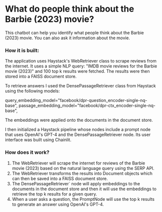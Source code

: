 # What do people think about the Barbie (2023) movie?

This chatbot can help you identify what people think about the Barbie (2023) movie. You can also ask it information about the movie. 

### How it is built:

The application uses Haystack's WebRetriever class to scrape reviews from the internet. It uses a simple NLP query: "IMDB movie reviews for the Barbie movie (2023)" and 100 top k results were fetched.  The results were then stored into a FAISS document store. 

To retrieve answers I used the DensePassageRetriever class from Haystack using the following models:


query_embedding_model="facebook/dpr-question_encoder-single-nq-base",
passage_embedding_model="facebook/dpr-ctx_encoder-single-nq-base",


The embeddings were applied onto the documents in the document store.

I then initialized a Haystack pipeline whose nodes include a prompt node that uses OpenAI's GPT-4 and the DensePassageRetriever node. Its user interface was built using Chainlit.

### How does it work?

1. The WebRetriever will scrape the internet for reviews of the Barbie movie (2023) based on the natural language query using the SERP API.
2. The WebRetriever transforms the results into Document objects which can then be saved into a FAISS document store.
3. The DensePassageRetriever` node will apply embeddings to the documents in the document store and then it will use the embeddings to retrieve the top k results for a given query.
4. When a user asks a question, the PromptNode will use the top k results to generate an answer using OpenAI's GPT-4.
